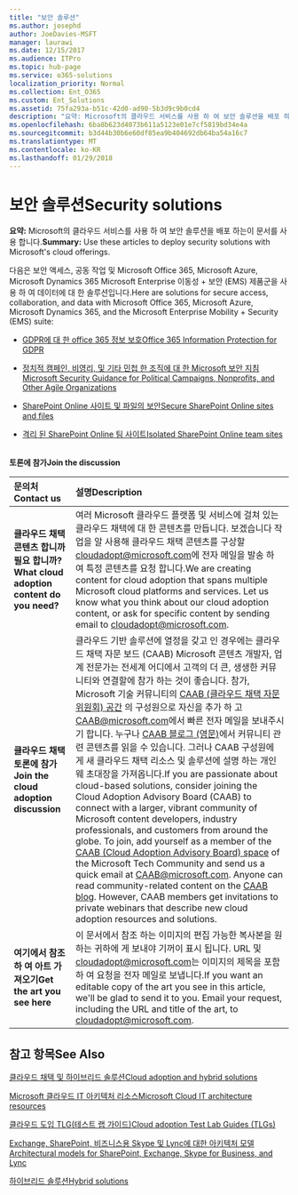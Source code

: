 ```yaml
---
title: "보안 솔루션"
ms.author: josephd
author: JoeDavies-MSFT
manager: laurawi
ms.date: 12/15/2017
ms.audience: ITPro
ms.topic: hub-page
ms.service: o365-solutions
localization_priority: Normal
ms.collection: Ent_O365
ms.custom: Ent_Solutions
ms.assetid: 75fa293a-b51c-42d0-ad90-5b3d9c9b0cd4
description: "요약: Microsoft의 클라우드 서비스를 사용 하 여 보안 솔루션을 배포 하는이 문서를 사용 합니다."
ms.openlocfilehash: 6ba8b623d4073b611a5123e01e7cf5819bd34e4a
ms.sourcegitcommit: b3d44b30b6e60df85ea9b404692db64ba54a16c7
ms.translationtype: MT
ms.contentlocale: ko-KR
ms.lasthandoff: 01/29/2018
---
```

# <a name="security-solutions"></a><span data-ttu-id="bc965-103">보안 솔루션</span><span class="sxs-lookup"><span data-stu-id="bc965-103">Security solutions</span></span>

 <span data-ttu-id="bc965-104">**요약:** Microsoft의 클라우드 서비스를 사용 하 여 보안 솔루션을 배포 하는이 문서를 사용 합니다.</span><span class="sxs-lookup"><span data-stu-id="bc965-104">**Summary:** Use these articles to deploy security solutions with Microsoft's cloud offerings.</span></span>
  
<span data-ttu-id="bc965-105">다음은 보안 액세스, 공동 작업 및 Microsoft Office 365, Microsoft Azure, Microsoft Dynamics 365 Microsoft Enterprise 이동성 + 보안 (EMS) 제품군을 사용 하 여 데이터에 대 한 솔루션입니다.</span><span class="sxs-lookup"><span data-stu-id="bc965-105">Here are solutions for secure access, collaboration, and data with Microsoft Office 365, Microsoft Azure, Microsoft Dynamics 365, and the Microsoft Enterprise Mobility + Security (EMS) suite:</span></span>

- [<span data-ttu-id="bc965-106">GDPR에 대 한 office 365 정보 보호</span><span class="sxs-lookup"><span data-stu-id="bc965-106">Office 365 Information Protection for GDPR</span></span>](office-365-information-protection-for-gdpr.md)
  
- [<span data-ttu-id="bc965-107">정치적 캠페인, 비영리, 및 기타 민첩 한 조직에 대 한 Microsoft 보안 지침</span><span class="sxs-lookup"><span data-stu-id="bc965-107">Microsoft Security Guidance for Political Campaigns, Nonprofits, and Other Agile Organizations</span></span>](microsoft-security-guidance-for-political-campaigns-nonprofits-and-other-agile-o.md)
    
- [<span data-ttu-id="bc965-108">SharePoint Online 사이트 및 파일의 보안</span><span class="sxs-lookup"><span data-stu-id="bc965-108">Secure SharePoint Online sites and files</span></span>](secure-sharepoint-online-sites-and-files.md)
    
- [<span data-ttu-id="bc965-109">격리 된 SharePoint Online 팀 사이트</span><span class="sxs-lookup"><span data-stu-id="bc965-109">Isolated SharePoint Online team sites</span></span>](isolated-sharepoint-online-team-sites.md)
<br/><br/>
    
<span data-ttu-id="bc965-110">**토론에 참가**</span><span class="sxs-lookup"><span data-stu-id="bc965-110">**Join the discussion**</span></span>

|<span data-ttu-id="bc965-111">**문의처**</span><span class="sxs-lookup"><span data-stu-id="bc965-111">**Contact us**</span></span>|<span data-ttu-id="bc965-112">**설명**</span><span class="sxs-lookup"><span data-stu-id="bc965-112">**Description**</span></span>|
|:-----|:-----|
|<span data-ttu-id="bc965-113">**클라우드 채택 콘텐츠 합니까 필요 합니까?**</span><span class="sxs-lookup"><span data-stu-id="bc965-113">**What cloud adoption content do you need?**</span></span> <br/> |<span data-ttu-id="bc965-p101">여러 Microsoft 클라우드 플랫폼 및 서비스에 걸쳐 있는 클라우드 채택에 대 한 콘텐츠를 만듭니다. 보겠습니다 작업을 알 사용해 클라우드 채택 콘텐츠를 구상할 [cloudadopt@microsoft.com](mailto:cloudadopt@microsoft.com?Subject=[Cloud%20Adoption%20Content%20Feedback]:%20)에 전자 메일을 발송 하 여 특정 콘텐츠를 요청 합니다.</span><span class="sxs-lookup"><span data-stu-id="bc965-p101">We are creating content for cloud adoption that spans multiple Microsoft cloud platforms and services. Let us know what you think about our cloud adoption content, or ask for specific content by sending email to [cloudadopt@microsoft.com](mailto:cloudadopt@microsoft.com?Subject=[Cloud%20Adoption%20Content%20Feedback]:%20).  </span></span><br/> |
|<span data-ttu-id="bc965-116">**클라우드 채택 토론에 참가**</span><span class="sxs-lookup"><span data-stu-id="bc965-116">**Join the cloud adoption discussion**</span></span> <br/> |<span data-ttu-id="bc965-p102">클라우드 기반 솔루션에 열정을 갖고 인 경우에는 클라우드 채택 자문 보드 (CAAB) Microsoft 콘텐츠 개발자, 업계 전문가는 전세계 어디에서 고객의 더 큰, 생생한 커뮤니티와 연결할에 참가 하는 것이 좋습니다. 참가, Microsoft 기술 커뮤니티의 [CAAB (클라우드 채택 자문 위원회) 공간](https://aka.ms/caab) 의 구성원으로 자신을 추가 하 고 [CAAB@microsoft.com](mailto:caab@microsoft.com?Subject=I%20just%20joined%20the%20Cloud%20Adoption%20Advisory%20Board!)에서 빠른 전자 메일을 보내주시기 합니다. 누구나 [CAAB 블로그 (영문)](https://blogs.technet.com/b/solutions_advisory_board/)에서 커뮤니티 관련 콘텐츠를 읽을 수 있습니다. 그러나 CAAB 구성원에 게 새 클라우드 채택 리소스 및 솔루션에 설명 하는 개인 웨 초대장을 가져옵니다.</span><span class="sxs-lookup"><span data-stu-id="bc965-p102">If you are passionate about cloud-based solutions, consider joining the Cloud Adoption Advisory Board (CAAB) to connect with a larger, vibrant community of Microsoft content developers, industry professionals, and customers from around the globe. To join, add yourself as a member of the [CAAB (Cloud Adoption Advisory Board) space](https://aka.ms/caab) of the Microsoft Tech Community and send us a quick email at [CAAB@microsoft.com](mailto:caab@microsoft.com?Subject=I%20just%20joined%20the%20Cloud%20Adoption%20Advisory%20Board!). Anyone can read community-related content on the [CAAB blog](https://blogs.technet.com/b/solutions_advisory_board/). However, CAAB members get invitations to private webinars that describe new cloud adoption resources and solutions.  </span></span><br/> |
|<span data-ttu-id="bc965-120">**여기에서 참조 하 여 아트 가져오기**</span><span class="sxs-lookup"><span data-stu-id="bc965-120">**Get the art you see here**</span></span> <br/> |<span data-ttu-id="bc965-p103">이 문서에서 참조 하는 이미지의 편집 가능한 복사본을 원하는 귀하에 게 보내야 기꺼이 표시 됩니다. URL 및 [cloudadopt@microsoft.com](mailto:cloudadopt@microsoft.com?subject=[Art%20Request]:%20)는 이미지의 제목을 포함 하 여 요청을 전자 메일로 보냅니다.</span><span class="sxs-lookup"><span data-stu-id="bc965-p103">If you want an editable copy of the art you see in this article, we'll be glad to send it to you. Email your request, including the URL and title of the art, to [cloudadopt@microsoft.com](mailto:cloudadopt@microsoft.com?subject=[Art%20Request]:%20).  </span></span><br/> |
   
## <a name="see-also"></a><span data-ttu-id="bc965-123">참고 항목</span><span class="sxs-lookup"><span data-stu-id="bc965-123">See Also</span></span>

[<span data-ttu-id="bc965-124">클라우드 채택 및 하이브리드 솔루션</span><span class="sxs-lookup"><span data-stu-id="bc965-124">Cloud adoption and hybrid solutions</span></span>](cloud-adoption-and-hybrid-solutions.md)
  
[<span data-ttu-id="bc965-125">Microsoft 클라우드 IT 아키텍처 리소스</span><span class="sxs-lookup"><span data-stu-id="bc965-125">Microsoft Cloud IT architecture resources</span></span>](microsoft-cloud-it-architecture-resources.md)
  
[<span data-ttu-id="bc965-126">클라우드 도입 TLG(테스트 랩 가이드)</span><span class="sxs-lookup"><span data-stu-id="bc965-126">Cloud adoption Test Lab Guides (TLGs)</span></span>](cloud-adoption-test-lab-guides-tlgs.md)
  
[<span data-ttu-id="bc965-127">Exchange, SharePoint, 비즈니스용 Skype 및 Lync에 대한 아키텍처 모델</span><span class="sxs-lookup"><span data-stu-id="bc965-127">Architectural models for SharePoint, Exchange, Skype for Business, and Lync</span></span>](architectural-models-for-sharepoint-exchange-skype-for-business-and-lync.md)
  
[<span data-ttu-id="bc965-128">하이브리드 솔루션</span><span class="sxs-lookup"><span data-stu-id="bc965-128">Hybrid solutions</span></span>](hybrid-solutions.md)


